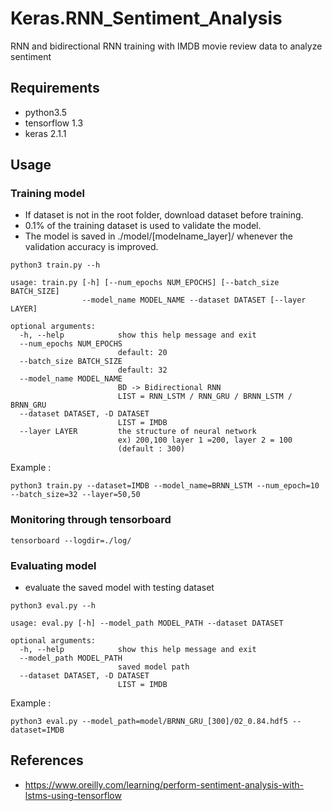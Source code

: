 # Keras.RNN_Sentiment_Analysis
RNN and bidirectional RNN training with IMDB movie review data to analyze sentiment

## Requirements

- python3.5
- tensorflow 1.3
- keras 2.1.1

## Usage

### Training model

- If dataset is not in the root folder, download dataset before training.
- 0.1% of the training dataset is used to validate the model. 
- The model is saved in ./model/[modelname_layer]/ whenever the validation accuracy is improved.

```
python3 train.py --h

usage: train.py [-h] [--num_epochs NUM_EPOCHS] [--batch_size BATCH_SIZE]
                --model_name MODEL_NAME --dataset DATASET [--layer LAYER]

optional arguments:
  -h, --help            show this help message and exit
  --num_epochs NUM_EPOCHS
                        default: 20
  --batch_size BATCH_SIZE
                        default: 32
  --model_name MODEL_NAME
                        BD -> Bidirectional RNN
                        LIST = RNN_LSTM / RNN_GRU / BRNN_LSTM / BRNN_GRU
  --dataset DATASET, -D DATASET
                        LIST = IMDB 
  --layer LAYER         the structure of neural network
                        ex) 200,100 layer 1 =200, layer 2 = 100
                        (default : 300)
```

Example : 
```
python3 train.py --dataset=IMDB --model_name=BRNN_LSTM --num_epoch=10 --batch_size=32 --layer=50,50
```
### Monitoring through tensorboard

```
tensorboard --logdir=./log/
```

### Evaluating model

- evaluate the saved model with testing dataset

```
python3 eval.py --h

usage: eval.py [-h] --model_path MODEL_PATH --dataset DATASET

optional arguments:
  -h, --help            show this help message and exit
  --model_path MODEL_PATH
                        saved model path
  --dataset DATASET, -D DATASET
                        LIST = IMDB 
```

Example : 
```
python3 eval.py --model_path=model/BRNN_GRU_[300]/02_0.84.hdf5 --dataset=IMDB
```


## References

- https://www.oreilly.com/learning/perform-sentiment-analysis-with-lstms-using-tensorflow



